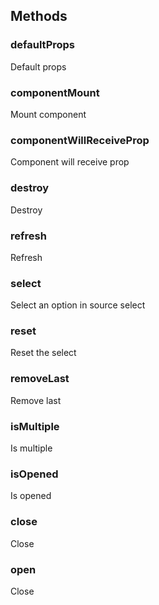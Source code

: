 ## Methods


### defaultProps

Default props


### componentMount

Mount component


### componentWillReceiveProp

Component will receive prop


### destroy

Destroy


### refresh

Refresh


### select

Select an option in source select


### reset

Reset the select


### removeLast

Remove last


### isMultiple

Is multiple


### isOpened

Is opened


### close

Close


### open

Close